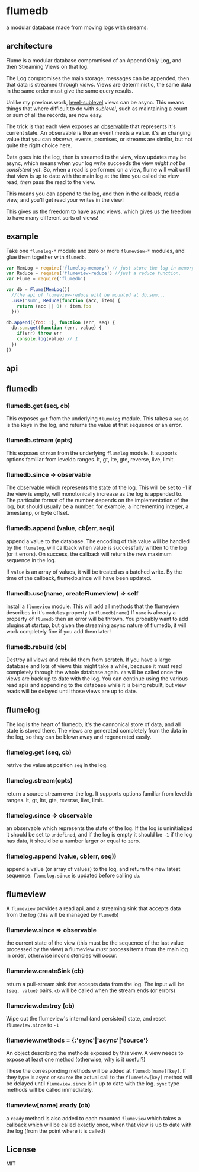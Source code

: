 # flumedb

a modular database made from moving logs with streams.

## architecture

Flume is a modular database compromised of an Append Only Log,
and then Streaming Views on that log.

The Log compromises the main storage, messages can be appended,
then that data is streamed through _views_. Views are deterministic,
the same data in the same order must give the same query results.

Unlike my previous work, [level-sublevel](https://github.com/dominictarr/level-sublevel)
views can be async.
This means things that where difficult to do with _sublevel_,
such as maintaining a count or sum of all the records, are now easy.

The trick is that each view exposes an [observable](https://github.com/dominictarr/obv)
that represents it's current state. An observable is like an event meets a value.
it's an changing value that you can _observe_, events, promises, or streams are similar,
but not quite the right choice here.

Data goes into the log, then is streamed to the view, view updates may be async,
which means when your log write succeeds the view _might not be consistent yet_.
So, when a read is performed on a view, flume will wait until that view is up to date
with the main log at the time you called the view read, _then_ pass the read to the view.

This means you can append to the log, and then in the callback, read a view,
and you'll get read your writes in the view!

This gives us the freedom to have async views,
which gives us the freedom to have many different sorts of views!

## example

Take one `flumelog-*` module and zero or more `flumeview-*` modules,
and glue them together with `flumedb`. 

``` js
var MemLog = require('flumelog-memory') // just store the log in memory
var Reduce = require('flumeview-reduce') //just a reduce function.
var Flume = require('flumedb')

var db = Flume(MemLog())
  //the api of flumeview-reduce will be mounted at db.sum...
  .use('sum', Reduce(function (acc, item) {
    return (acc || 0) + item.foo
  }))

db.append({foo: 1}, function (err, seq) {
  db.sum.get(function (err, value) {
    if(err) throw err
    console.log(value) // 1
  })
})

```

## api

## flumedb

### flumedb.get (seq, cb)

This exposes `get` from the underlying `flumelog` module.
This takes a `seq` as is the keys in the log,
and returns the value at that sequence or an error.

### flumedb.stream (opts)

This exposes `stream` from the underlying `flumelog` module.
It supports options familiar from leveldb ranges. lt, gt, lte, gte, reverse, live, limit.

### flumedb.since => observable

The [observable](https://github.com/dominictarr/obv) which represents the state of the log.
This will be set to -1 if the view is empty, will monotonically increase as the log is appended
to. The particular format of the number depends on the implementation of the log,
but should usually be a number, for example, a incrementing integer, a timestamp, or byte offset.

### flumedb.append (value, cb(err, seq))

append a value to the database. The encoding of this value will be handled by the `flumelog`,
will callback when value is successfully written to the log (or it errors).
On success, the callback will return the new maximum sequence in the log.

If `value` is an array of values, it will be treated as a batched write.
By the time of the callback, flumedb.since will have been updated.

### flumedb.use(name, createFlumeview) => self

install a `flumeview` module.
This will add all methods that the flumeview describes in it's `modules` property to `flumedb[name]`
If `name` is already a property of `flumedb` then an error will be thrown.
You probably want to add plugins at startup, but given the streaming async nature of flumedb,
it will work completely fine if you add them later!

### flumedb.rebuild (cb)

Destroy all views and rebuild them from scratch. If you have a large database and lots of views
this might take a while, because it must read completely through the whole database again.
`cb` will be called once the views are back up to date with the log. You can continue using
the various read apis and appending to the database while it is being rebuilt,
but view reads will be delayed until those views are up to date.

## flumelog

The log is the heart of flumedb, it's the cannonical store of data, and all state is stored there.
The views are generated completely from the data in the log, so they can be blown away and regenerated easily.

### flumelog.get (seq, cb)

retrive the value at position `seq` in the log.

### flumelog.stream(opts)

return a source stream over the log.
It supports options familiar from leveldb ranges. lt, gt, lte, gte, reverse, live, limit.

### flumelog.since => observable

an observable which represents the state of the log. If the log is uninitialized
it should be set to `undefined`, and if the log is empty it should be `-1` if the log has data,
it should be a number larger or equal to zero.

### flumelog.append (value, cb(err, seq))

append a value (or array of values) to the log, and return the new latest sequence.
`flumelog.since` is updated before calling `cb`.

## flumeview

A `flumeview` provides a read api, and a streaming sink that accepts data from the log
(this will be managed by `flumedb`)

### flumeview.since => observable

the current state of the view (this must be the sequence of the last value processed by the view)
a flumeview _must_ process items from the main log in order, otherwise inconsistencies will occur.

### flumeview.createSink (cb)

return a pull-stream sink that accepts data from the log. The input will be `{seq, value}` pairs.
`cb` will be called when the stream ends (or errors)

### flumeview.destroy (cb)

Wipe out the flumeview's internal (and persisted) state, and reset `flumeview.since` to `-1`

### flumeview.methods = {<key>:'sync'|'async'|'source'}

An object describing the methods exposed by this view.
A view needs to expose at least one method
(otherwise, why is it useful?)

These the corresponding methods will be added at `flumedb[name][key]`.
If they type is `async` or `source` the actual call to the `flumeview[key]` method will
be delayed until `flumeview.since` is in up to date with the log.
`sync` type methods will be called immediately.

### flumeview[name].ready (cb)

a `ready` method is also added to each mounted `flumeview` which takes a callback
which will be called exactly once, when that view is up to date with the log
(from the point where it is called)

## License

MIT




